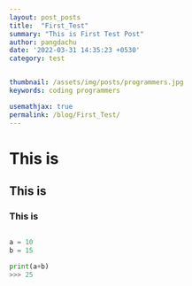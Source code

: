 ```yaml
---
layout: post_posts
title:  "First_Test"
summary: "This is First Test Post"
author: pangdachu
date: '2022-03-31 14:35:23 +0530'
category: test


thumbnail: /assets/img/posts/programmers.jpg
keywords: coding programmers

usemathjax: true
permalink: /blog/First_Test/
---
```


# This is 
## This is 
### This is 


```python

a = 10
b = 15

print(a+b)
>>> 25

```

